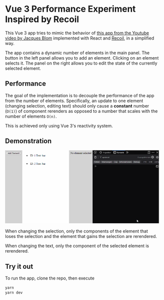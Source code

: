 # Vue 3 Performance Experiment Inspired by Recoil

This Vue 3 app tries to mimic the behavior of [this app from the Youtube video by Jacques Blom](https://www.youtube.com/watch?v=9JVE8OGRSlA) implemented with React and [Recoil](https://recoiljs.org/), in a simplified way.

The app contains a dynamic number of elements in the main panel.
The button in the left panel allows you to add an element. Clicking on an element selects it. The panel on the right allows you to edit the state of the currently selected element.

## Performance

The goal of the implementation is to decouple the performance of the app from the number of elements. Specifically, an update to one element (changing selection, editing text) should only cause a **constant** number (`O(1)`) of component rerenders as opposed to a number that scales with the number of elements `O(n)`.  

This is achieved only using Vue 3's reactivity system.

## Demonstration

![](imgs/constant_performance.gif)

When changing the selection, only the components of the element that loses the selection and the element that gains the selection are rerendered.

When changing the text, only the component of the selected element is rerendered.

## Try it out

To run the app, clone the repo, then execute

```
yarn
yarn dev
```
